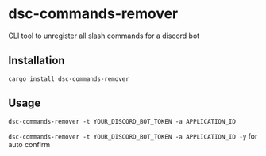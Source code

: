 # dsc-commands-remover

CLI tool to unregister all slash commands for a discord bot

## Installation

`cargo install dsc-commands-remover`

## Usage

`dsc-commands-remover -t YOUR_DISCORD_BOT_TOKEN -a APPLICATION_ID`

`dsc-commands-remover -t YOUR_DISCORD_BOT_TOKEN -a APPLICATION_ID -y` for auto confirm
